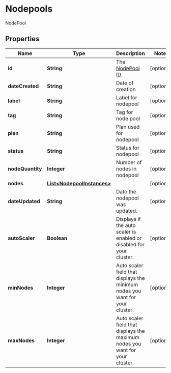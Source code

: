 

# Nodepools

NodePool

## Properties

| Name | Type | Description | Notes |
|------------ | ------------- | ------------- | -------------|
|**id** | **String** | The [NodePool ID](#operation/get-nodepools). |  [optional] |
|**dateCreated** | **String** | Date of creation |  [optional] |
|**label** | **String** | Label for nodepool |  [optional] |
|**tag** | **String** | Tag for node pool |  [optional] |
|**plan** | **String** | Plan used for nodepool |  [optional] |
|**status** | **String** | Status for nodepool |  [optional] |
|**nodeQuantity** | **Integer** | Number of nodes in nodepool |  [optional] |
|**nodes** | [**List&lt;NodepoolInstances&gt;**](NodepoolInstances.md) |  |  [optional] |
|**dateUpdated** | **String** | Date the nodepool was updated. |  [optional] |
|**autoScaler** | **Boolean** | Displays if the auto scaler is enabled or disabled for your cluster. |  [optional] |
|**minNodes** | **Integer** | Auto scaler field that displays the minimum nodes you want for your cluster. |  [optional] |
|**maxNodes** | **Integer** | Auto scaler field that displays the maximum nodes you want for your cluster. |  [optional] |




